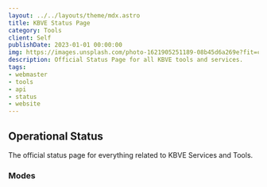 ```yaml
---
layout: ../../layouts/theme/mdx.astro
title: KBVE Status Page
category: Tools
client: Self
publishDate: 2023-01-01 00:00:00
img: https://images.unsplash.com/photo-1621905251189-08b45d6a269e?fit=crop&w=1400&h=700&q=75
description: Official Status Page for all KBVE tools and services.
tags:
- webmaster
- tools
- api
- status
- website
---
```


## Operational Status

The official status page for everything related to KBVE Services and Tools.

### Modes
